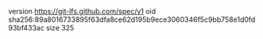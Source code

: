 version https://git-lfs.github.com/spec/v1
oid sha256:89a8016733895f63dfa8ce62d195b9ece3060346f5c9bb758e1d0fd93bf433ac
size 325
